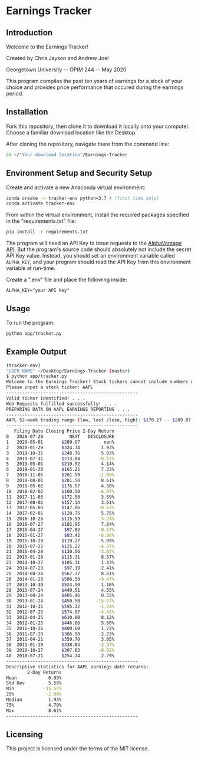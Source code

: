 # Earnings Tracker

## Introduction

Welcome to the Earnings Tracker! 

Created by Chris Jayson and Andrew Joel

Georgetown University -- OPIM 244 -- May 2020

This program compiles the past ten years of earnings for a stock of your choice and provides price performance that occured during the earnings period. 

## Installation 
Fork this repository, then clone it to download it locally onto your computer.
Choose a familiar download location like the Desktop.

After cloning the repository, navigate there from the command line:

```sh
cd ~/"Your download location"/Earnings-Tracker
```
## Environment Setup and Security Setup

Create and activate a new Anaconda virtual environment:
```sh
conda create -n tracker-env python=3.7 # (first time only)
conda activate tracker-env
```
From within the virtual environment, install the required packages specified in the "requirements.txt" file:

```sh
pip install -r requirements.txt
```
The program will need an API Key to issue requests to the [AlphaVantage API](https://www.alphavantage.co). But the program's source code should absolutely not include the secret API Key value. Instead, you should set an environment variable called `ALPHA_KEY`, and your program should read the API Key from this environment variable at run-time.

Create a ".env" file and place the following inside:

```
ALPHA_KEY="your API key"
```
## Usage 
To run the program:

```sh
python app/tracker.py
```

## Example Output
```sh
(tracker-env)
"USER NAME" ~/Desktop/Earnings-Tracker (master)
$ python app/tracker.py
Welcome to the Earnings Tracker! Stock tickers cannot include numbers or be longer than five characters.
Please input a stock ticker: AAPL
--------------------------------------------------
Valid ticker identified! . . .
Web Requests fulfilled successfully! . . .
PREPARING DATA ON AAPL EARNINGS REPORTING . . .
--------------------------------------------------
AAPL 52-week trading range (low, last close, high): $170.27 -- $289.07 -- $327.85
--------------------------------------------------
   Filing Date Closing Price 2-Day Return
0   2020-07-28          NEXT   DISCLOSURE
1   2020-05-01       $289.07         nan%
2   2020-01-29       $324.34        1.93%
3   2019-10-31       $248.76        5.03%
4   2019-07-31       $213.04       -0.17%
5   2019-05-01       $210.52        4.14%
6   2019-01-30       $165.25        7.33%
7   2018-11-05       $201.59       -1.80%
8   2018-08-01       $201.50        8.61%
9   2018-05-02       $176.57        4.50%
10  2018-02-02       $160.50       -6.97%
11  2017-11-03       $172.50        3.59%
12  2017-08-02       $157.14        3.61%
13  2017-05-03       $147.06       -0.67%
14  2017-02-01       $128.75        5.75%
15  2016-10-26       $115.59       -3.24%
16  2016-07-27       $102.95        7.64%
17  2016-04-27        $97.82       -9.57%
18  2016-01-27        $93.42       -6.08%
19  2015-10-28       $119.27        5.09%
20  2015-07-22       $125.22       -4.37%
21  2015-04-28       $130.56       -3.07%
22  2015-01-28       $115.31        8.57%
23  2014-10-27       $105.11        1.43%
24  2014-07-23        $97.19        2.41%
25  2014-04-24       $567.77        8.61%
26  2014-01-28       $506.50       -9.47%
27  2013-10-30       $524.90        1.16%
28  2013-07-24       $440.51        4.55%
29  2013-04-24       $405.46        0.55%
30  2013-01-24       $450.50      -15.57%
31  2012-10-31       $595.32       -1.24%
32  2012-07-25       $574.97       -4.43%
33  2012-04-25       $610.00        8.12%
34  2012-01-25       $446.66        5.60%
35  2011-10-26       $400.60        1.72%
36  2011-07-20       $386.90        2.73%
37  2011-04-21       $350.70        3.05%
38  2011-01-19       $338.84       -2.37%
39  2010-10-27       $307.83       -0.92%
40  2010-07-21       $254.24        2.79%
--------------------------------------------------
Descriptive statistics for AAPL earnings date returns:
        2-Day Returns
Mean            0.99%
Std Dev         5.58%
Min           -15.57%
25%            -2.08%
Median          1.93%
75%             4.79%
Max             8.61%
--------------------------------------------------
```

## Licensing
This project is licensed under the terms of the MIT license.